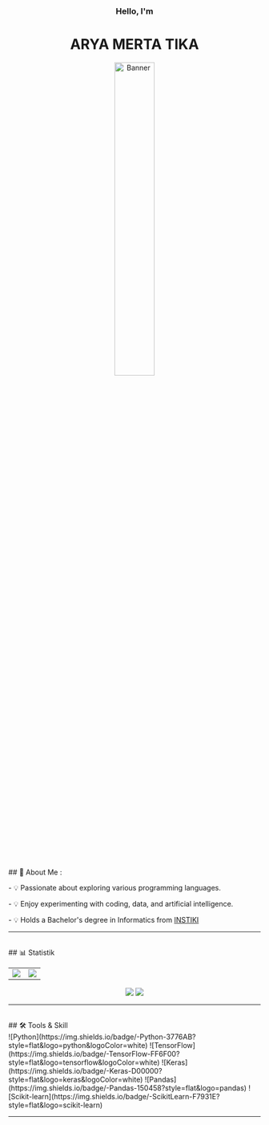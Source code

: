 <div align="center">
  <h3>Hello, I'm <h3/>
  <h1>ARYA MERTA TIKA</h1>
</div>
<p align="center">
<img src="https://raw.githubusercontent.com/AryaMerta/AryaMerta/main/img/pp.jpg" alt="Banner" width="40%" />  
</p>
<br />
    <div>
      <p>
      ## 🚀 About Me :  
      </p>
      <p>- 💡 Passionate about exploring various programming languages. </p>
      <p>- 💡 Enjoy experimenting with coding, data, and artificial intelligence.</p>
      <p>- 💡 Holds a Bachelor's degree in Informatics from <a href="https://instiki.ac.id/">INSTIKI<a/></p>  
    </div>

---
<br />
## 📊 Statistik
<div align="center">
  <table>
    <tr>
      <td>
        <img src="https://github-readme-stats.vercel.app/api?username=AryaMerta&show_icons=true&theme=radical" />
      </td>
      <td>
        <img src="https://github-readme-stats.vercel.app/api/top-langs/?username=AryaMerta&layout=compact&theme=radical" />
      </td>
    </tr>
  </table>
</div>



<div align="center">
  <img src="https://github-readme-stats.vercel.app/api?username=AryaMerta&show_icons=true&theme=radical"/>
  <img src="https://github-readme-stats.vercel.app/api/top-langs/?username=AryaMerta&layout=compact&theme=radical"/>
</div>

---
<br />
## 🛠️ Tools & Skill
<div>
![Python](https://img.shields.io/badge/-Python-3776AB?style=flat&logo=python&logoColor=white)
![TensorFlow](https://img.shields.io/badge/-TensorFlow-FF6F00?style=flat&logo=tensorflow&logoColor=white)
![Keras](https://img.shields.io/badge/-Keras-D00000?style=flat&logo=keras&logoColor=white)
![Pandas](https://img.shields.io/badge/-Pandas-150458?style=flat&logo=pandas)
![Scikit-learn](https://img.shields.io/badge/-ScikitLearn-F7931E?style=flat&logo=scikit-learn)
</div>

---
